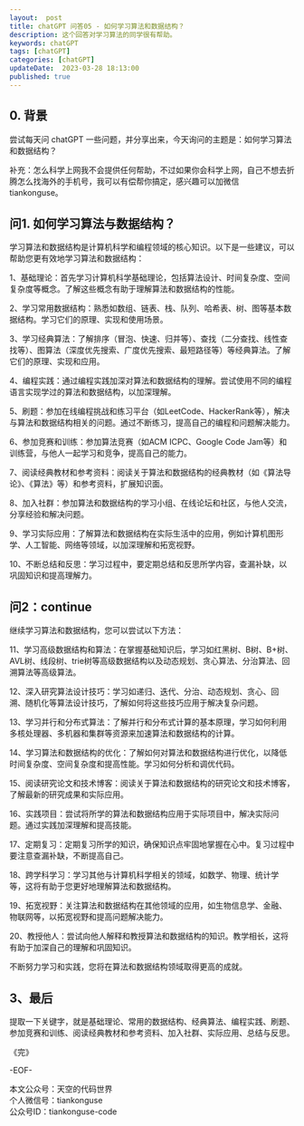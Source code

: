 ```yaml
---   
layout:  post  
title: chatGPT 问答05 - 如何学习算法和数据结构？  
description: 这个回答对学习算法的同学很有帮助。 
keywords: chatGPT  
tags: [chatGPT]  
categories: [chatGPT]  
updateDate:  2023-03-28 18:13:00  
published: true  
---  
```



## 0. 背景  


尝试每天问 chatGPT 一些问题，并分享出来，今天询问的主题是：如何学习算法和数据结构？  



补充：怎么科学上网我不会提供任何帮助，不过如果你会科学上网，自己不想去折腾怎么找海外的手机号，我可以有偿帮你搞定，感兴趣可以加微信 tiankonguse。  


## 问1. 如何学习算法与数据结构？  


学习算法和数据结构是计算机科学和编程领域的核心知识。以下是一些建议，可以帮助您更有效地学习算法和数据结构：  


1、基础理论：首先学习计算机科学基础理论，包括算法设计、时间复杂度、空间复杂度等概念。了解这些概念有助于理解算法和数据结构的性能。  


2、学习常用数据结构：熟悉如数组、链表、栈、队列、哈希表、树、图等基本数据结构。学习它们的原理、实现和使用场景。  


3、学习经典算法：了解排序（冒泡、快速、归并等）、查找（二分查找、线性查找等）、图算法（深度优先搜索、广度优先搜索、最短路径等）等经典算法。了解它们的原理、实现和应用。  


4、编程实践：通过编程实践加深对算法和数据结构的理解。尝试使用不同的编程语言实现学过的算法和数据结构，以加深理解。  


5、刷题：参加在线编程挑战和练习平台（如LeetCode、HackerRank等），解决与算法和数据结构相关的问题。通过不断练习，提高自己的编程和问题解决能力。  


6、参加竞赛和训练：参加算法竞赛（如ACM ICPC、Google Code Jam等）和训练营，与他人一起学习和竞争，提高自己的能力。  


7、阅读经典教材和参考资料：阅读关于算法和数据结构的经典教材（如《算法导论》、《算法》等）和参考资料，扩展知识面。  


8、加入社群：参加算法和数据结构的学习小组、在线论坛和社区，与他人交流，分享经验和解决问题。  


9、学习实际应用：了解算法和数据结构在实际生活中的应用，例如计算机图形学、人工智能、网络等领域，以加深理解和拓宽视野。  


10、不断总结和反思：学习过程中，要定期总结和反思所学内容，查漏补缺，以巩固知识和提高理解力。  



## 问2：continue  


继续学习算法和数据结构，您可以尝试以下方法：  


11、学习高级数据结构和算法：在掌握基础知识后，学习如红黑树、B树、B+树、AVL树、线段树、trie树等高级数据结构以及动态规划、贪心算法、分治算法、回溯算法等高级算法。  


12、深入研究算法设计技巧：学习如递归、迭代、分治、动态规划、贪心、回溯、随机化等算法设计技巧，了解如何将这些技巧应用于解决复杂问题。  


13、学习并行和分布式算法：了解并行和分布式计算的基本原理，学习如何利用多核处理器、多机器和集群等资源来加速算法和数据结构的计算。  


14、学习算法和数据结构的优化：了解如何对算法和数据结构进行优化，以降低时间复杂度、空间复杂度和提高性能。学习如何分析和调优代码。  


15、阅读研究论文和技术博客：阅读关于算法和数据结构的研究论文和技术博客，了解最新的研究成果和实际应用。  


16、实践项目：尝试将所学的算法和数据结构应用于实际项目中，解决实际问题。通过实践加深理解和提高技能。  


17、定期复习：定期复习所学的知识，确保知识点牢固地掌握在心中。复习过程中要注意查漏补缺，不断提高自己。  


18、跨学科学习：学习其他与计算机科学相关的领域，如数学、物理、统计学等，这将有助于您更好地理解算法和数据结构。  


19、拓宽视野：关注算法和数据结构在其他领域的应用，如生物信息学、金融、物联网等，以拓宽视野和提高问题解决能力。  


20、教授他人：尝试向他人解释和教授算法和数据结构的知识。教学相长，这将有助于加深自己的理解和巩固知识。  


不断努力学习和实践，您将在算法和数据结构领域取得更高的成就。  


## 3、最后  


提取一下关键字，就是基础理论、常用的数据结构、经典算法、编程实践、刷题、参加竞赛和训练、阅读经典教材和参考资料、加入社群、实际应用、总结与反思。  






《完》  


-EOF-  



本文公众号：天空的代码世界  
个人微信号：tiankonguse  
公众号ID：tiankonguse-code  
  

